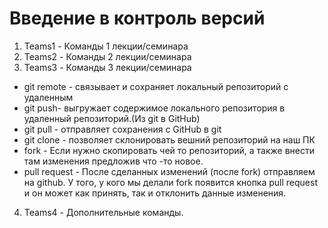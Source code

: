 # Введение в контроль версий
1. Teams1 - Команды 1 лекции/семинара
2. Teams2 - Команды 2 лекции/семинара
3. Teams3 - Команды 3 лекции/семинара
- git remote - связывает и сохраняет локальный репозиторий с удаленным
- git push- выгружает содержимое локального репозитория в удаленный репозиторий.(Из git в GitHub)
- git pull - отправляет сохранения с GitHub в git
- git clone - позволяет склонировать вешний репозиторий на наш ПК
- fork - Если нужно скопировать чей то репозиторий, а также внести там изменения предложив что -то новое.
- pull request - После сделанных изменений (после fork) отправляем на github. У того, у кого мы делали fork появится кнопка pull request и он может как принять, так и отклонить данные изменения.
4. Teams4 - Дополнительные команды.
